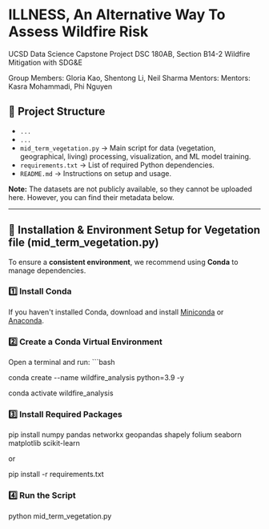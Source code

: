 # ILLNESS, An Alternative Way To Assess Wildfire Risk

UCSD Data Science Capstone Project
DSC 180AB, Section B14-2
Wildfire Mitigation with SDG&E

Group Members: Gloria Kao, Shentong Li, Neil Sharma
Mentors: Mentors: Kasra Mohammadi, Phi Nguyen


## 📂 Project Structure
- `...`
- `...`
- `mid_term_vegetation.py` → Main script for data (vegetation, geographical, living) processing, visualization, and ML model training.
- `requirements.txt` → List of required Python dependencies.
- `README.md` → Instructions on setup and usage.

**Note:** The datasets are not publicly available, so they cannot be uploaded here. However, you can find their metadata below.

---

## 🔧 Installation & Environment Setup for Vegetation file (mid_term_vegetation.py)

To ensure a **consistent environment**, we recommend using **Conda** to manage dependencies.

### **1️⃣ Install Conda**
If you haven't installed Conda, download and install [Miniconda](https://docs.conda.io/en/latest/miniconda.html) or [Anaconda](https://www.anaconda.com/products/distribution).

### **2️⃣ Create a Conda Virtual Environment**
Open a terminal and run: ```bash

conda create --name wildfire_analysis python=3.9 -y

conda activate wildfire_analysis

### **3️⃣ Install Required Packages**
pip install numpy pandas networkx geopandas shapely folium seaborn matplotlib scikit-learn 

or

pip install -r requirements.txt

### **4️⃣ Run the Script**
python mid_term_vegetation.py
